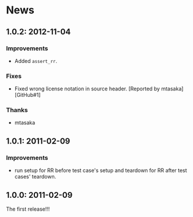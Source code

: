 # News

## 1.0.2: 2012-11-04

### Improvements

* Added `assert_rr`.

### Fixes

* Fixed wrong license notation in source header.
  [Reported by mtasaka] [GitHub#1]

### Thanks

* mtasaka

## 1.0.1: 2011-02-09

### Improvements

* run setup for RR before test case's setup and teardown
  for RR after test cases' teardown.

## 1.0.0: 2011-02-09

The first release!!!
